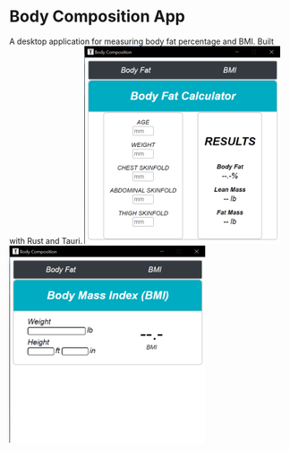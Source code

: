 # Body Composition App
A desktop application for measuring body fat percentage and BMI. Built with Rust and Tauri.
<img alt="Body Fat Image" src="Images/body-fat-image.png" width=350>
<img alt="BMI Image" src="Images/bmi-image.png" width=350>
